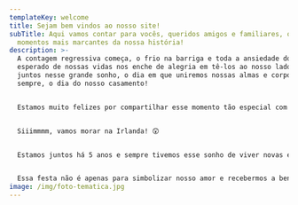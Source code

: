 ```yaml
---
templateKey: welcome
title: Sejam bem vindos ao nosso site!
subTitle: Aqui vamos contar para vocês, queridos amigos e familiares, os
  momentos mais marcantes da nossa história!
description: >-
  A contagem regressiva começa, o frio na barriga e toda a ansiedade do dia mais
  esperado de nossas vidas nos enche de alegria em tê-los ao nosso lado. Vamos
  juntos nesse grande sonho, o dia em que uniremos nossas almas e corpos para
  sempre, o dia do nosso casamento!


  Estamos muito felizes por compartilhar esse momento tão especial com quem amamos. Este dia representa o início de uma nova jornada e a concretização de um sonho: seguir juntos uma nova vida em outro país! 👫🏻✈️


  Siiimmmm, vamos morar na Irlanda! 😲 


  Estamos juntos há 5 anos e sempre tivemos esse sonho de viver novas experiências, de conhecer novas culturas, lugares, pessoas e de quem sabe conhecer o mundo. Sentimos que esse momento chegou e estamos prontos para viver essas novas experiências.


  Essa festa não é apenas para simbolizar nosso amor e recebermos a benção do padre, também vale como uma despedida! Afinal, exatos 1 mês depois, estaremos embarcando para Dublin! 🧳✈️
image: /img/foto-tematica.jpg
---
```

